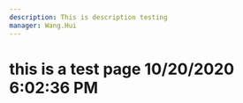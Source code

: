 ```yaml
---
description: This is description testing
manager: Wang.Hui
---
```

# this is a test page 10/20/2020 6:02:36 PM
